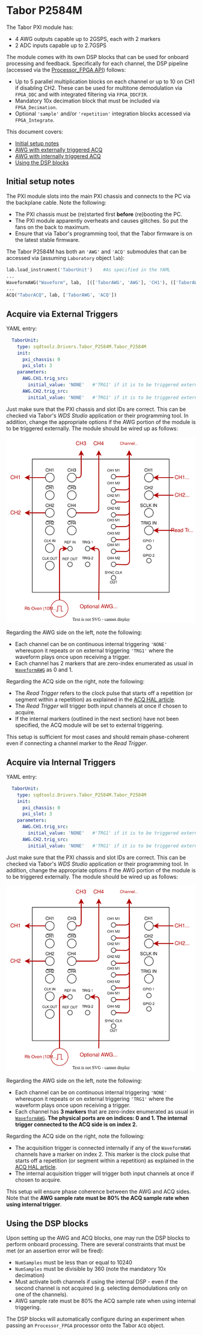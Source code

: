 # Tabor P2584M

The Tabor PXI module has:

- 4 AWG outputs capable up to 2GSPS, each with 2 markers
- 2 ADC inputs capable up to 2.7GSPS

The module comes with its own DSP blocks that can be used for onboard processing and feedback. Specifically for each channel, the DSP pipeline (accessed via the [Processor_FPGA API](../Proc_FPGA_Overview.md)) follows:

- Up to 5 parallel multiplication blocks on each channel or up to 10 on CH1 if disabling CH2. These can be used for multitone demodulation via `FPGA_DDC` and with integrated filtering via `FPGA_DDCFIR`.
- Mandatory 10x decimation block that must be included via `FPGA_Decimation`.
- Optional `'sample'` and/or `'repetition'` integration blocks accessed via `FPGA_Integrate`.

This document covers:

- [Initial setup notes](#initial-setup-notes)
- [AWG with externally triggered ACQ](#acquire-via-external-triggers)
- [AWG with internally triggered ACQ](#acquire-via-internal-triggers)
- [Using the DSP blocks](#using-the-dsp-blocks)

## Initial setup notes

The PXI module slots into the main PXI chassis and connects to the PC via the backplane cable. Note the following:

- The PXI chassis must be (re)started first **before** (re)booting the PC.
- The PXI module apparently overheats and causes glitches. So put the fans on the back to maximum.
- Ensure that via Tabor's programming tool, that the Tabor firmware is on the latest stable firmware.

The Tabor P2584M has both an `'AWG'` and `'ACQ'` submodules that can be accessed via (assuming `Laboratory` object `lab`):

```python
lab.load_instrument('TaborUnit')    #As specified in the YAML
...
WaveformAWG("Waveform", lab,  [(['TaborAWG', 'AWG'], 'CH1'), (['TaborAWG', 'AWG'], 'CH2')], 2.0e9, 40e-6)
...
ACQ("TaborACQ", lab, ['TaborAWG', 'ACQ'])
```

## Acquire via External Triggers

YAML entry:

```yaml
  TaborUnit:
    type: sqdtoolz.Drivers.Tabor_P2584M.Tabor_P2584M
    init:
      pxi_chassis: 0
      pxi_slot: 3
    parameters:
      AWG.CH1.trig_src:
        initial_value: 'NONE'   #'TRG1' if it is to be triggered externally
      AWG.CH2.trig_src:
        initial_value: 'NONE'   #'TRG1' if it is to be triggered externally
```

Just make sure that the PXI chassis and slot IDs are correct. This can be checked via Tabor's *WDS Studio* application or their programming tool. In addition, change the appropriate options if the AWG portion of the module is to be triggered externally. The module should be wired up as follows:

![My Diagram3](Tabor_P2584M.drawio.svg)

Regarding the AWG side on the left, note the following:

- Each channel can be on continuous internal triggering `'NONE'` whereupon it repeats or on external triggering `'TRG1'` where the waveform plays once upon receiving a trigger.
- Each channel has 2 markers that are zero-index enumerated as usual in [`WaveformAWG`](../AWG_Pulse_Building.md) as 0 and 1.

Regarding the ACQ side on the right, note the following:

- The *Read Trigger* refers to the clock pulse that starts off a repetition (or segment within a repetition) as explained in the [ACQ HAL article](../ACQ.md).
- The *Read Trigger* will trigger both input channels at once if chosen to acquire.
- If the internal markers (outlined in the next section) have not been specified, the ACQ module will be set to external triggering.

This setup is sufficient for most cases and should remain phase-coherent even if connecting a channel marker to the *Read Trigger*.


## Acquire via Internal Triggers

YAML entry:

```yaml
  TaborUnit:
    type: sqdtoolz.Drivers.Tabor_P2584M.Tabor_P2584M
    init:
      pxi_chassis: 0
      pxi_slot: 3
    parameters:
      AWG.CH1.trig_src:
        initial_value: 'NONE'   #'TRG1' if it is to be triggered externally
      AWG.CH2.trig_src:
        initial_value: 'NONE'   #'TRG1' if it is to be triggered externally
```

Just make sure that the PXI chassis and slot IDs are correct. This can be checked via Tabor's *WDS Studio* application or their programming tool. In addition, change the appropriate options if the AWG portion of the module is to be triggered externally. The module should be wired up as follows:

![My Diagram3](Tabor_P2584M_internal.drawio.svg)

Regarding the AWG side on the left, note the following:

- Each channel can be on continuous internal triggering `'NONE'` whereupon it repeats or on external triggering `'TRG1'` where the waveform plays once upon receiving a trigger.
- Each channel has **3 markers** that are zero-index enumerated as usual in [`WaveformAWG`](../AWG_Pulse_Building.md). **The physical ports are on indices: 0 and 1. The internal trigger connected to the ACQ side is on index 2.**

Regarding the ACQ side on the right, note the following:

- The acquisition trigger is connected internally if any of the `WaveformAWG` channels have a marker on index 2. This marker is the clock pulse that starts off a repetition (or segment within a repetition) as explained in the [ACQ HAL article](../ACQ.md).
- The internal acquisition trigger will trigger both input channels at once if chosen to acquire.

This setup will ensure phase coherence between the AWG and ACQ sides. Note that the **AWG sample rate must be 80% the ACQ sample rate when using internal trigger**.

## Using the DSP blocks

Upon setting up the AWG and ACQ blocks, one may run the DSP blocks to perform onboard processing. There are several constraints that must be met (or an assertion error will be fired):

- `NumSamples` must be less than or equal to 10240
- `NumSamples` must be divisible by 360 (note the mandatory 10x decimation)
- Must activate both channels if using the internal DSP - even if the second channel is not acquired (e.g. selecting demodulations only on one of the channels).
- AWG sample rate must be 80% the ACQ sample rate when using internal triggering.

The DSP blocks will automatically configure during an experiment when passing an `Processor_FPGA` processor onto the Tabor `ACQ` object.
